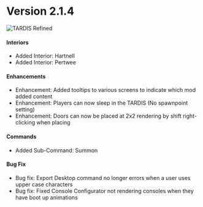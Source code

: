 # Version 2.1.4

![TARDIS Refined](https://wiki.tardisrefined.net/TARDIS-Refined-Wiki/tardis_refined_v2_1.png)

#### Interiors
- Added Interior: Hartnell 
- Added Interior: Pertwee 

#### Enhancements
- Enhancement: Added tooltips to various screens to indicate which mod added content
- Enhancement: Players can now sleep in the TARDIS (No spawnpoint setting)
- Enhancement: Doors can now be placed at 2x2 rendering by shift right-clicking when placing 

#### Commands
- Added Sub-Command: Summon

#### Bug Fix
- Bug fix: Export Desktop command no longer errors when a user uses upper case characters 
- Bug fix: Fixed Console Configurator not rendering consoles when they have boot up animations